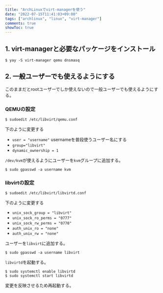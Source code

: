```yaml
---
title: "ArchLinuxでvirt-managerを使う"
date: "2022-07-15T11:41:03+09:00"
tags: ["archlinux", "linux", "virt-manager"]
comments: true
showToc: true
---
```

## 1. virt-managerと必要なパッケージをインストール

```
$ yay -S virt-manager qemu dnsmasq
```

## 2. 一般ユーザーでも使えるようにする
このままだとrootユーザーでしか使えないので一般ユーザーでも使えるようにする。

### QEMUの設定
```
$ sudoedit /etc/libvirt/qemu.conf
```

下のように変更する
- `user = "username"` usernameを普段使うユーザー名にする
- `group="libvirt"`
- `dynamic_ownership = 1`

`/dev/kvm`が使えるようにユーザーを`kvm`グループに追加する。

```
$ sudo gpasswd -a username kvm
```

### libvirtの設定
```
$ sudoedit /etc/libvirt/libvirtd.conf
```

下のように変更する
- `unix_sock_group = "libvirt"`
- `unix_sock_ro_perms = "0777"`
- `unix_sock_rw_perms = "0770"`
- `auth_unix_ro = "none"`
- `auth_unix_rw = "none"`

ユーザーを`libvirt`に追加する。
```
$ sudo gpasswd -a username libvirt
```

`libvirtd`を起動する。
```
$ sudo systemctl enable libvirtd
$ sudo systemctl start libvirtd
```

変更を反映させるため再起動する。
